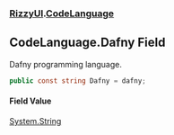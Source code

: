### [RizzyUI](RizzyUI 'RizzyUI').[CodeLanguage](RizzyUI.CodeLanguage 'RizzyUI.CodeLanguage')

## CodeLanguage.Dafny Field

Dafny programming language.

```csharp
public const string Dafny = dafny;
```

#### Field Value
[System.String](https://docs.microsoft.com/en-us/dotnet/api/System.String 'System.String')